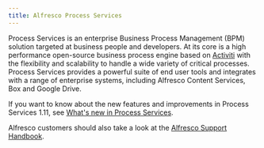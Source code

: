 ```yaml
---
title: Alfresco Process Services
---
```


Process Services is an enterprise Business Process Management (BPM) solution 
targeted at business people and developers. At its core is a high performance open-source business process engine 
based on [Activiti](https://www.activiti.org/) with the flexibility and scalability to handle a wide variety of critical processes. 
Process Services provides a powerful suite of end user tools and integrates with a range of enterprise systems, 
including Alfresco Content Services, Box and Google Drive.

If you want to know about the new features and improvements in Process Services 1.11, 
see [What's new in Process Services](TODO_LINK).

Alfresco customers should also take a look at the 
[Alfresco Support Handbook](http://docs.alfresco.com/support/concepts/su-welcome.html).
